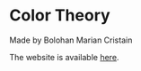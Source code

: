 # Color Theory

Made by Bolohan Marian Cristain

The website is available [here](https://bolo03.github.io/Teoria-culorilor/).
